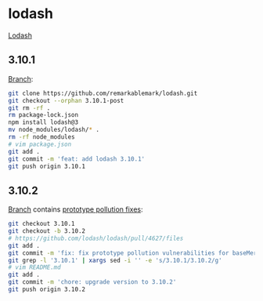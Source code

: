# lodash

[Lodash](https://github.com/lodash/lodash)

## 3.10.1

[Branch](https://github.com/remarkablemark/lodash/tree/3.10.1):

```sh
git clone https://github.com/remarkablemark/lodash.git
git checkout --orphan 3.10.1-post
git rm -rf .
rm package-lock.json
npm install lodash@3
mv node_modules/lodash/* .
rm -rf node_modules
# vim package.json
git add .
git commit -m 'feat: add lodash 3.10.1'
git push origin 3.10.1
```

## 3.10.2

[Branch](https://github.com/remarkablemark/lodash/tree/3.10.1) contains [prototype pollution fixes](https://github.com/lodash/lodash/pull/4627/files):

```sh
git checkout 3.10.1
git checkout -b 3.10.2
# https://github.com/lodash/lodash/pull/4627/files
git add .
git commit -m 'fix: fix prototype pollution vulnerabilities for baseMerge and set'
git grep -l '3.10.1' | xargs sed -i '' -e 's/3.10.1/3.10.2/g'
# vim README.md
git add .
git commit -m 'chore: upgrade version to 3.10.2'
git push origin 3.10.2
```
